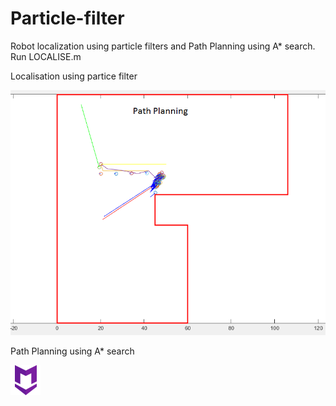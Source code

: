 # Particle-filter
Robot localization using particle filters and Path Planning using A* search.
Run LOCALISE.m

Localisation using partice filter

![alt text](https://github.com/Asheeshkrsharma/Particle-filter/blob/master/1.png "partice filter")

Path Planning using A* search

![alt text](https://github.com/adam-p/markdown-here/raw/master/src/common/images/icon48.png "Logo Title Text 1")

